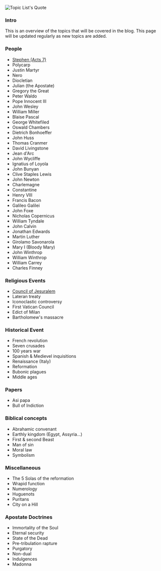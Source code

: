 <!--properties
title=Topic List
id=m9gMGShPl5
authorKey=wendly
image=https://inquisitionreturns.com/img/ir-preview.jpg
publish=true
summary=An overview of the topics that will be covered in the blog. This page will be updated regularly as new topic are added.
created=Wed Mar 09 2016 04:23:40 GMT+0200 (EET)
publishDate=Wed Mar 09 2016 04:23:40 GMT+0200 (EET)
updated=Mon Mar 06 2017 00:50:34 GMT+0200 (EET)
searches=
-->

![Topic List's Quote](https://inquisitionreturns.com/img/ir-preview.jpg)
### Intro
This is an overview of the topics that will be covered in the blog. This page will be updated regularly as new topics are added.

### People
* [Stephen (Acts 7)](post/OnQsoBQgWL)
* Polycarp
* Justin Martyr
* Nero
* Diocletian
* Julian (the Apostate)
* Gregory the Great
* Peter Waldo
* Pope Innocent III
* John Wesley
* William Miller
* Blaise Pascal
* George Whitefiled
* Oswald Chambers
* Dietrich Bonhoeffer
* John Huss
* Thomas Cranmer
* David Livingstone
* Jean d'Arc
* John Wycliffe
* Ignatius of Loyola
* John Bunyan
* Clive Staples Lewis
* John Newton
* Charlemagne 
* Constantine
* Henry VIII
* Francis Bacon
* Galileo Galilei
* John Foxe
* Nicholas Copernicus
* William Tyndale
* John Calvin
* Jonathan Edwards
* Martin Luther
* Girolamo Savonarola
* Mary I (Bloody Mary)
* John Winthrop
* William Winthrop
* William Carrey
* Charles Finney

### Religious Events
* [Council of Jesuralem](post/J5DjWQLAFP)
* Lateran treaty
* Iconoclastic controversy
* First Vatican Council
* Edict of Milan
* Bartholomew's massacre

### Historical Event
* French revolution
* Seven crusades
* 100 years war
* Spanish & Medievel inquisitions
* Renaissance (Italy)
* Reformation
* Bubonic plagues
* Middle ages

### Papers
* Asi papa
* Bull of Indiction

### Biblical concepts
* Abrahamic convenant
* Earthly kingdom (Egypt, Assyria...)
* First & second Beast
* Man of sin
* Moral law
* Symbolism

### Miscellaneous
* The 5 Solas of the reformation
* Wrapid function
* Numerology
* Huguenots
* Puritans
* City on a Hill

### Apostate Doctrines
* Immortality of the Soul
* Eternal security
* State of the Dead
* Pre-tribulation rapture
* Purgatory
* Non-dual
* Indulgences
* Madonna

